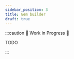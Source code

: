```yaml
---
sidebar_position: 3
title: Gem builder
draft: true
---
```


:::caution 🚧 Work in Progress 🚧

TODO

:::
